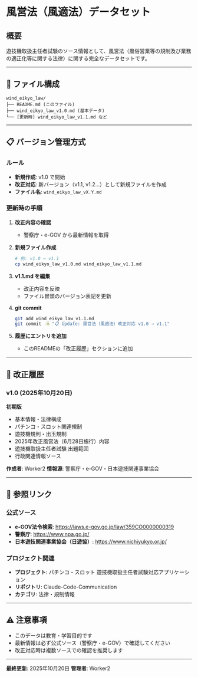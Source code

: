# 風営法（風適法）データセット

## 概要
遊技機取扱主任者試験のソース情報として、風営法（風俗営業等の規制及び業務の適正化等に関する法律）に関する完全なデータセットです。

---

## 📁 ファイル構成

```
wind_eikyo_law/
├── README.md (このファイル)
├── wind_eikyo_law_v1.0.md (基本データ)
└── [更新時] wind_eikyo_law_v1.1.md など
```

---

## 📋 バージョン管理方式

### ルール
- **新規作成**: v1.0 で開始
- **改正対応**: 新バージョン（v1.1, v1.2...）として新規ファイルを作成
- **ファイル名**: `wind_eikyo_law_vX.Y.md`

### 更新時の手順

1. **改正内容の確認**
   - 警察庁・e-GOV から最新情報を取得

2. **新規ファイル作成**
   ```bash
   # 例: v1.0 → v1.1
   cp wind_eikyo_law_v1.0.md wind_eikyo_law_v1.1.md
   ```

3. **v1.1.md を編集**
   - 改正内容を反映
   - ファイル冒頭のバージョン表記を更新

4. **git commit**
   ```bash
   git add wind_eikyo_law_v1.1.md
   git commit -m "📋 Update: 風営法（風適法）改正対応 v1.0 → v1.1"
   ```

5. **履歴にエントリを追加**
   - このREADMEの「改正履歴」セクションに追加

---

## 📝 改正履歴

### v1.0 (2025年10月20日)
**初期版**
- 基本情報・法律構成
- パチンコ・スロット関連規制
- 遊技機規則・出玉規制
- 2025年改正風営法（6月28日施行）内容
- 遊技機取扱主任者試験 出題範囲
- 行政関連情報ソース

**作成者**: Worker2
**情報源**: 警察庁・e-GOV・日本遊技関連事業協会

---

## 🔗 参照リンク

### 公式ソース
- **e-GOV法令検索**: https://laws.e-gov.go.jp/law/359CO0000000319
- **警察庁**: https://www.npa.go.jp/
- **日本遊技関連事業協会（日遊協）**: https://www.nichiyukyo.or.jp/

### プロジェクト関連
- **プロジェクト**: パチンコ・スロット 遊技機取扱主任者試験対応アプリケーション
- **リポジトリ**: Claude-Code-Communication
- **カテゴリ**: 法律・規制情報

---

## ⚠️ 注意事項

- このデータは教育・学習目的です
- 最新情報は必ず公式ソース（警察庁・e-GOV）で確認してください
- 改正対応時は複数ソースでの確認を推奨します

---

**最終更新**: 2025年10月20日
**管理者**: Worker2

